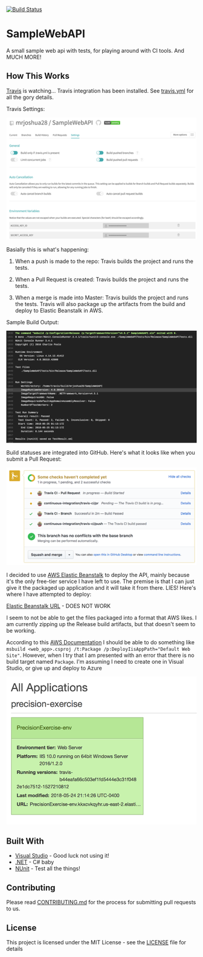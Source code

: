 [![Build Status](https://travis-ci.com/mrjoshua28/SampleWebAPI.svg?branch=master)](https://travis-ci.com/mrjoshua28/SampleWebAPI)

# SampleWebAPI

A small sample web api with tests, for playing around with CI tools. And MUCH MORE!

## How This Works

[Travis](https://www.travis-ci.com/) is watching... Travis integration has been installed. See [travis.yml](https://github.com/mrjoshua28/SampleWebAPI/blob/master/.travis.yml) for all the gory details.

Travis Settings:

![Travis Configuration](static/travis-settings.png)

Basially this is what's happening:

1. When a push is made to the repo: Travis builds the project and runs the tests.

2. When a Pull Request is created: Travis builds the project and runs the tests.

3. When a merge is made into Master: Travis builds the project and runs the tests. Travis will also package up the artifacts from the build and deploy to Elastic Beanstalk in AWS.

Sample Build Output:

![Travis Test Output](static/travis-test.png)

Build statuses are integrated into GitHub. Here's what it looks like when you submit a Pull Request:

![Build Status](static/merging.png)

I decided to use [AWS Elastic Beanstalk](https://aws.amazon.com/elasticbeanstalk/) to deploy the API, mainly because it's the only free-tier service I have left to use. The premise is that I can just give it the packaged up application and it will take it from there. LIES! Here's where I have attempted to deploy:

[Elastic Beanstalk URL](http://precisionexercise-env.kkxcvkqyhr.us-east-2.elasticbeanstalk.com/) - DOES NOT WORK

I seem to not be able to get the files packaged into a format that AWS likes. I am currently zipping up the Release build artifacts, but that doesn't seem to be working.

According to this [AWS Documentation](https://docs.aws.amazon.com/elasticbeanstalk/latest/dg/applications-sourcebundle.html#using-features.deployment.source.dotnet) I should be able to do something like `msbuild <web_app>.csproj /t:Package /p:DeployIisAppPath="Default Web Site"`. However, when I try that I am presented with an error that there is no build target named `Package`. I'm assuming I need to create one in Visual Studio, or give up and deploy to Azure

![Elastic Beanstalk Environment](static/aws-env.png)

## Built With

* [Visual Studio](https://www.visualstudio.com/) - Good luck not using it!
* [.NET](https://www.microsoft.com/net/) - C# baby
* [NUnit](http://nunit.org/) - Test all the things!

## Contributing

Please read [CONTRIBUTING.md](https://github.com/mrjoshua28/SampleWebAPI/blob/master/CONTRIBUTING.md) for the process for submitting pull requests to us.

## License

This project is licensed under the MIT License - see the [LICENSE](LICENSE) file for details

